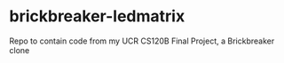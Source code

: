 # brickbreaker-ledmatrix
Repo to contain code from my UCR CS120B Final Project, a Brickbreaker clone
